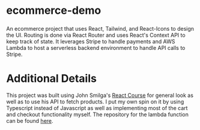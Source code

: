 ﻿# ecommerce-demo
###
An ecommerce project that uses React, Tailwind, and React-Icons to design the UI. Routing is done via React Router and uses React's Context API to keep track of state.
It leverages Stripe to handle payments and AWS Lambda to host a serverless backend environment to handle API calls to Stripe.

# Additional Details
This project was built using John Smilga's [React Course](https://www.udemy.com/course/react-tutorial-and-projects-course/) for general look as well as to use his API to fetch products. 
I put my own spin on it by using Typescript instead of Javascript as well as implementing most of the cart and checkout functionality myself. The repository for the lambda function 
can be found [here](https://github.com/jayhons99/stripe-backend).
